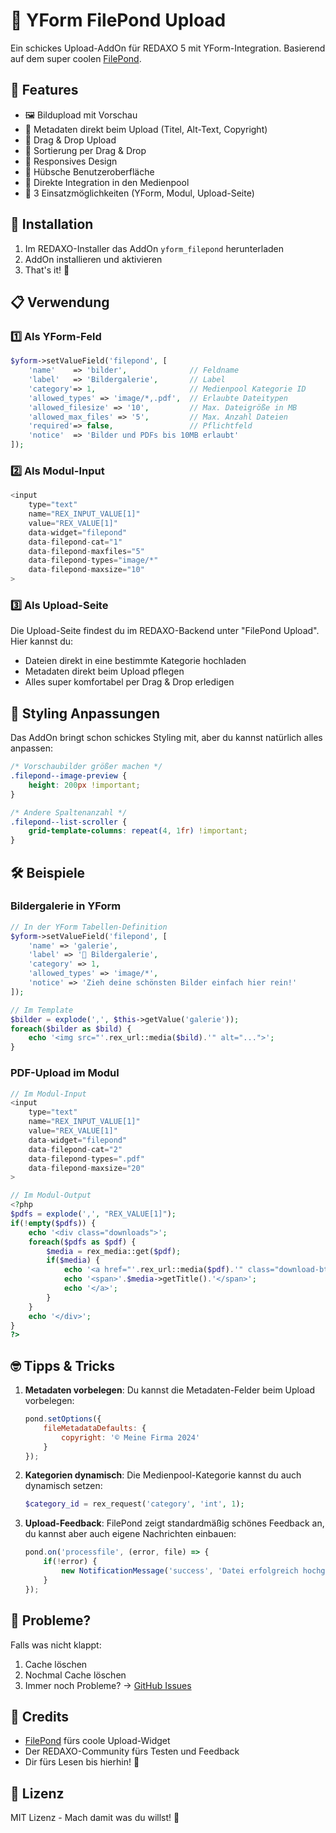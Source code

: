 # 🌊 YForm FilePond Upload

Ein schickes Upload-AddOn für REDAXO 5 mit YForm-Integration. Basierend auf dem super coolen [FilePond](https://pqina.nl/filepond/).

## 🎯 Features

- 🖼️ Bildupload mit Vorschau
- 📝 Metadaten direkt beim Upload (Titel, Alt-Text, Copyright)
- 🎯 Drag & Drop Upload
- 🔄 Sortierung per Drag & Drop
- 📱 Responsives Design
- 🎨 Hübsche Benutzeroberfläche
- 🤝 Direkte Integration in den Medienpool
- 💪 3 Einsatzmöglichkeiten (YForm, Modul, Upload-Seite)

## 🚀 Installation

1. Im REDAXO-Installer das AddOn `yform_filepond` herunterladen
2. AddOn installieren und aktivieren
3. That's it! 🎉

## 📋 Verwendung

### 1️⃣ Als YForm-Feld

```php
$yform->setValueField('filepond', [
    'name'    => 'bilder',              // Feldname
    'label'   => 'Bildergalerie',       // Label
    'category'=> 1,                     // Medienpool Kategorie ID
    'allowed_types' => 'image/*,.pdf',  // Erlaubte Dateitypen
    'allowed_filesize' => '10',         // Max. Dateigröße in MB
    'allowed_max_files' => '5',         // Max. Anzahl Dateien
    'required'=> false,                 // Pflichtfeld
    'notice'  => 'Bilder und PDFs bis 10MB erlaubt'
]);
```

### 2️⃣ Als Modul-Input

```php
<input 
    type="text" 
    name="REX_INPUT_VALUE[1]" 
    value="REX_VALUE[1]" 
    data-widget="filepond"
    data-filepond-cat="1"
    data-filepond-maxfiles="5"
    data-filepond-types="image/*"
    data-filepond-maxsize="10"
>
```

### 3️⃣ Als Upload-Seite

Die Upload-Seite findest du im REDAXO-Backend unter "FilePond Upload". Hier kannst du:
- Dateien direkt in eine bestimmte Kategorie hochladen
- Metadaten direkt beim Upload pflegen
- Alles super komfortabel per Drag & Drop erledigen

## 🎨 Styling Anpassungen

Das AddOn bringt schon schickes Styling mit, aber du kannst natürlich alles anpassen:

```css
/* Vorschaubilder größer machen */
.filepond--image-preview {
    height: 200px !important;
}

/* Andere Spaltenanzahl */
.filepond--list-scroller {
    grid-template-columns: repeat(4, 1fr) !important;
}
```

## 🛠️ Beispiele

### Bildergalerie in YForm

```php
// In der YForm Tabellen-Definition
$yform->setValueField('filepond', [
    'name' => 'galerie',
    'label' => '📸 Bildergalerie',
    'category' => 1,
    'allowed_types' => 'image/*',
    'notice' => 'Zieh deine schönsten Bilder einfach hier rein!'
]);

// Im Template
$bilder = explode(',', $this->getValue('galerie'));
foreach($bilder as $bild) {
    echo '<img src="'.rex_url::media($bild).'" alt="...">';
}
```

### PDF-Upload im Modul

```php
// Im Modul-Input
<input 
    type="text" 
    name="REX_INPUT_VALUE[1]" 
    value="REX_VALUE[1]" 
    data-widget="filepond"
    data-filepond-cat="2"
    data-filepond-types=".pdf"
    data-filepond-maxsize="20"
>

// Im Modul-Output
<?php
$pdfs = explode(',', "REX_VALUE[1]");
if(!empty($pdfs)) {
    echo '<div class="downloads">';
    foreach($pdfs as $pdf) {
        $media = rex_media::get($pdf);
        if($media) {
            echo '<a href="'.rex_url::media($pdf).'" class="download-btn">';
            echo '<span>'.$media->getTitle().'</span>';
            echo '</a>';
        }
    }
    echo '</div>';
}
?>
```

## 🤓 Tipps & Tricks

1. **Metadaten vorbelegen**: Du kannst die Metadaten-Felder beim Upload vorbelegen:
   ```javascript
   pond.setOptions({
       fileMetadataDefaults: {
           copyright: '© Meine Firma 2024'
       }
   });
   ```

2. **Kategorien dynamisch**: Die Medienpool-Kategorie kannst du auch dynamisch setzen:
   ```php
   $category_id = rex_request('category', 'int', 1);
   ```

3. **Upload-Feedback**: FilePond zeigt standardmäßig schönes Feedback an, du kannst aber auch eigene Nachrichten einbauen:
   ```javascript
   pond.on('processfile', (error, file) => {
       if(!error) {
           new NotificationMessage('success', 'Datei erfolgreich hochgeladen!');
       }
   });
   ```

## 🐛 Probleme?

Falls was nicht klappt:
1. Cache löschen
2. Nochmal Cache löschen
3. Immer noch Probleme? → [GitHub Issues](https://github.com/deinaccount/yform_filepond/issues)

## 💝 Credits

- [FilePond](https://pqina.nl/filepond/) fürs coole Upload-Widget
- Der REDAXO-Community fürs Testen und Feedback
- Dir fürs Lesen bis hierhin! 🎉

## 📝 Lizenz

MIT Lizenz - Mach damit was du willst! 🤘
